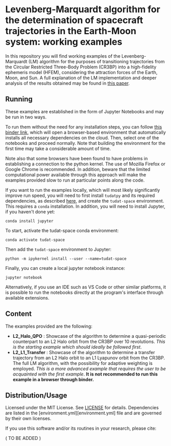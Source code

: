 # Levenberg-Marquardt algorithm for the determination of spacecraft trajectories in the Earth-Moon system: working examples

In this repository you will find working examples of the Levenberg-Marquardt (LM) algorithm for the purposes of transitioning trajectories from the Circular Restricted Three-Body Problem (CR3BP) into a high-fidelity ephemeris model (HFEM), considering the attraction forces of the Earth, Moon, and Sun. A full explanation of the LM implementation and deeper analysis of the results obtained may be found in [this paper](...).

## Running

These examples are established in the form of Jupyter Notebooks and may be run in two ways.

To run them without the need for any installation steps, you can follow [this binder link](https://mybinder.org/v2/gh/antonionunes12/LM_mwe/main), which will open a browser-based environment that automatically installs all necessary dependencies on the cloud. Then, select one of the notebooks and proceed normally. Note that building the environment for the first time may take a considerable amount of time.

Note also that some browsers have been found to have problems in establishing a connection to the python kernel. The use of Mozilla Firefox or Google Chrome is recommended. In addition, beware that the limited computational power available through this approach will make the examples provided slow to run at particular points along the code. 

If you want to run the examples locally, which will most likely significantly improve run speed, you will need to first install `tudatpy` and its required dependencies, as described [here](https://docs.tudat.space/en/latest/getting-started/installation.html), and create the `tudat-space` environment. This requires a `conda` installation. In addition, you will need to install Jupyter, if you haven't done yet:
```
conda install jupyter
````
To start, activate the tudat-space conda environment:
```
conda activate tudat-space
```
Then add the `tudat-space` environment to Jupyter:
```
python -m ipykernel install --user --name=tudat-space
```
Finally, you can create a local jupyter notebook instance:
```
jupyter notebook
```

Alternatively, if you use an IDE such as VS Code or other similar platforms, it is possible to run the notebooks directly at the program's interface through available extensions.

## Content

The examples provided are the following:
* **L2_Halo_QPO** : Showcase of the algorithm to determine a quasi-periodic counterpart to an L2 Halo orbit from the CR3BP over 10 revolutions. *This is the starting example which should ideally be followed first*.
* **L2_L1_Transfer** : Showcase of the algorithm to determine a transfer trajectory from an L2 Halo orbit to an L1 Lyapunov orbit from the CR3BP. The full LM algorithm, with the possibility for adaptive weighting is employed. *This is a more advanced example that requires the user to be acquainted with the first example*. **It is not recommended to run this example in a browser through binder.**

## Distribution/Usage

Licensed under the MIT License. See [LICENSE](LICENSE) for details.
Dependencies are listed in the [environment.yml][environment.yml] file and are governed by their own licenses.

If you use this software and/or its routines in your research, please cite:

( TO BE ADDED )
